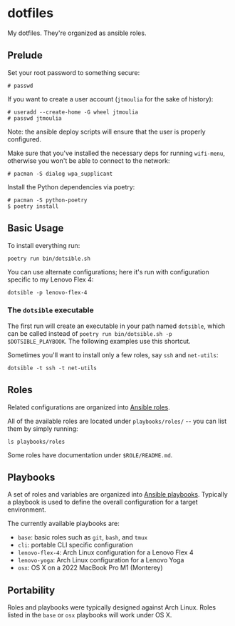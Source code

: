# dotfiles

My dotfiles. They're organized as ansible roles.

## Prelude

Set your root password to something secure:

```shell
# passwd
```

If you want to create a user account (`jtmoulia` for the sake of history):

```shell
# useradd --create-home -G wheel jtmoulia
# passwd jtmoulia
```

Note: the ansible deploy scripts will ensure that the user is properly configured.

Make sure that you've installed the necessary deps for running `wifi-menu`,
otherwise you won't be able to connect to the network:

```shell
# pacman -S dialog wpa_supplicant
```

Install the Python dependencies via poetry:

```shell
# pacman -S python-poetry
$ poetry install
```

## Basic Usage

To install everything run:

```shell
poetry run bin/dotsible.sh
```

You can use alternate configurations; here it's run with configuration specific to my
Lenovo Flex 4:

```shell
dotsible -p lenovo-flex-4
```

### The `dotsible` executable

The first run will create an executable in your path named `dotsible`, which can
be called instead of `poetry run bin/dotsible.sh -p $DOTSIBLE_PLAYBOOK`. The
following examples use this shortcut.

Sometimes you'll want to install only a few roles, say `ssh` and `net-utils`:

```shell
dotsible -t ssh -t net-utils
```

## Roles

Related configurations are organized into [Ansible
roles](https://docs.ansible.com/ansible/latest/user_guide/playbooks_reuse_roles.html).

All of the available roles are located under `playbooks/roles/` -- you can list
them by simply running:

```shell
ls playbooks/roles
```

Some roles have documentation under `$ROLE/README.md`.

## Playbooks

A set of roles and variables are organized into [Ansible
playbooks](https://docs.ansible.com/ansible/latest/user_guide/playbooks.html).
Typically a playbook is used to define the overall configuration for a target
environment.

The currently available playbooks are:

  - `base`: basic roles such as `git`, `bash`, and `tmux`
  - `cli`: portable CLI specific configuration
  - `lenovo-flex-4`: Arch Linux configuration for a Lenovo Flex 4
  - `lenovo-yoga`: Arch Linux configuration for a Lenovo Yoga
  - `osx`: OS X on a 2022 MacBook Pro M1 (Monterey)

## Portability

Roles and playbooks were typically designed against Arch Linux. Roles listed in
the `base` or `osx` playbooks will work under OS X.

